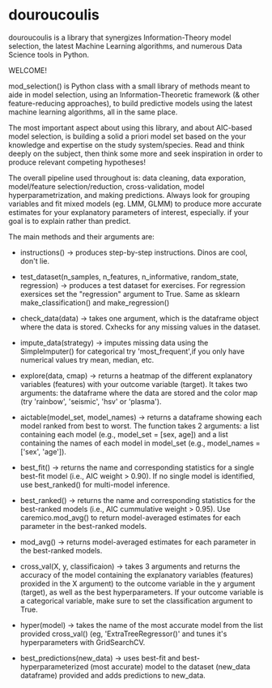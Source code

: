# douroucoulis

douroucoulis is a library that synergizes Information-Theory model selection, the latest Machine Learning algorithms, and numerous Data Science tools in Python.

WELCOME!

mod_selection() is Python class with a small library of methods meant to aide in  model selection, using an Information-Theoretic framework (& other feature-reducing approaches), to build predictive models using the latest machine learning algorithms, all in the same place.

The most important aspect about using this library, and about AIC-based model selection, is building a solid a priori model set based on the your knowledge and expertise on the study system/species. Read and think deeply on the subject, then think some more and seek inspiration in order to produce relevant competing hypotheses!

The overall pipeline used throughout is: data cleaning, data exporation, model/feature selection/reduction, cross-validation, model hyperparametrization, and making predictions. Always look for grouping variables and fit mixed models (eg. LMM, GLMM) to produce more accurate estimates for your explanatory parameters of interest, especially. if your goal is to explain rather than predict.

The main methods and their arguments are:

- instructions() -> produces step-by-step instructions. Dinos are cool, don't lie.

- test_dataset(n_samples, n_features, n_informative, random_state, regression) -> produces a test dataset for exercises. For regression exersices set the "regression" argument to True. Same as sklearn make_classification() and make_regression()

- check_data(data) -> takes one argument, which is the dataframe object where the data is stored. Cxhecks for any missing values in the dataset.

- impute_data(strategy) -> imputes missing data using the SimpleImputer() for categorical try 'most_frequent',if you only have numerical values try mean, median, etc.

- explore(data, cmap) -> returns a heatmap of the different explanatory variables (features) with your outcome variable (target). It takes two arguments: the dataframe where the data are stored and the color map (try 'rainbow', 'seismic', 'hsv' or 'plasma').

- aictable(model_set, model_names) -> returns a dataframe showing each model ranked from best to worst. The function takes 2 arguments: a list containing each model (e.g., model_set = [sex, age]) and a list containing the names of each model in model_set (e.g., model_names = ['sex', 'age']).

- best_fit() -> returns the name and corresponding statistics for a single best-fit model (i.e., AIC weight > 0.90). If no single model is identified, use best_ranked() for multi-model inference.

- best_ranked() -> returns the name and corresponding statistics for the best-ranked models (i.e., AIC cummulative weight > 0.95). Use caremico.mod_avg() to return model-averaged estimates for each parameter in the best-ranked models.

- mod_avg() -> returns model-averaged estimates for each parameter in the best-ranked models.

- cross_val(X, y, classificaion) -> takes 3 arguments and returns the accuracy of the model containing the explanatory variables (features) proxided in the X argument) to the outcome variable in the y argument (target), as well as the best hyperparameters. If your outcome variable is a categorical variable, make sure to set the classification argument to True.

- hyper(model) -> takes the name of the most accurate model from the list provided cross_val() (eg, 'ExtraTreeRegressor()' and tunes it's hyperparameters with GridSearchCV.

- best_predictions(new_data) -> uses best-fit and best-hyperparameterized (most accurate) model to the dataset (new_data dataframe) provided and adds predictions to new_data.
